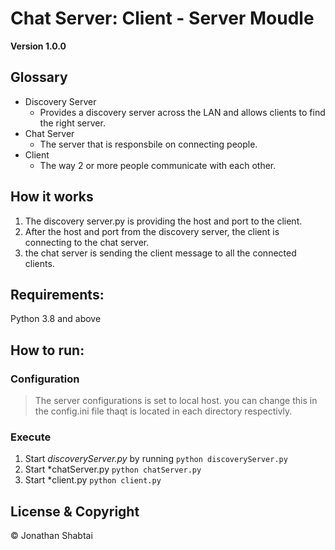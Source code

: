 # Chat Server: Client - Server Moudle

**Version 1.0.0**

## Glossary
 - Discovery Server
   - Provides a discovery server across the LAN and allows clients to find the right server. 
 - Chat Server
   - The server that is responsbile on connecting people.
 - Client
   - The way 2 or more people communicate with each other.

## How it works
1. The discovery server.py is providing the host and port to the client.
2. After the host and port from the discovery server, the client is connecting to the chat server.
3. the chat server is sending the client message to all the connected clients.

## Requirements:
Python 3.8 and above

## How to run:
### Configuration
>The server configurations is set to local host. you can change this in the config.ini file thaqt is located in each directory respectivly.
### Execute
1. Start *discoveryServer.py* by running ```python discoveryServer.py```
2. Start *chatServer.py ```python chatServer.py```
3. Start *client.py ```python client.py```

## License & Copyright
© Jonathan Shabtai
